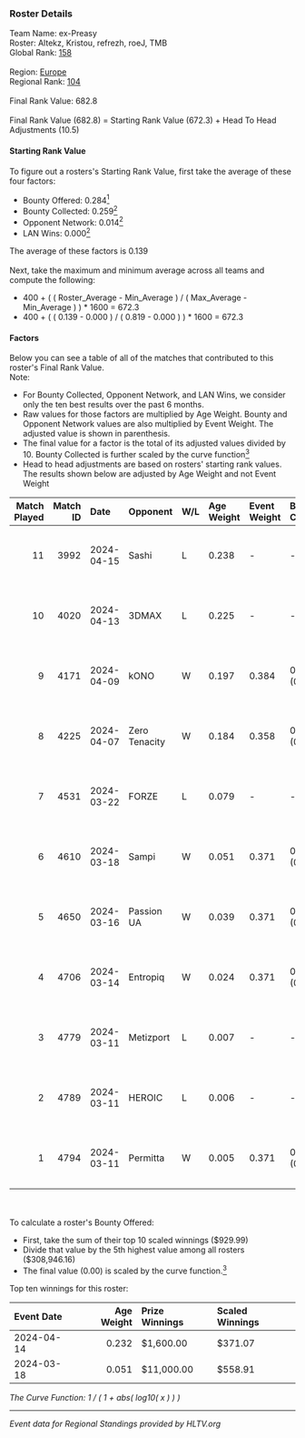 ### Roster Details<br />
Team Name: ex-Preasy<br />
Roster: Altekz, Kristou, refrezh, roeJ, TMB<br />
Global Rank: [158](../../standings_global_2024_09_06.md)<br />
<br />
Region: [Europe]( ../../standings_europe_2024_09_06.md)<br />
Regional Rank: [104]( ../../standings_europe_2024_09_06.md)<br />
<br />
Final Rank Value:  682.8<br />
<br />
Final Rank Value (682.8) = Starting Rank Value (672.3) + Head To Head Adjustments (10.5)<br />

#### Starting Rank Value<br />
To figure out a rosters's Starting Rank Value, first take the average of these four factors:<br />
- Bounty Offered: 0.284[<sup>1</sup>](#table2)
- Bounty Collected: 0.259[<sup>2</sup>](#table1)
- Opponent Network: 0.014[<sup>2</sup>](#table1)
- LAN Wins: 0.000[<sup>2</sup>](#table1)

The average of these factors is 0.139<br />
<br />
Next, take the maximum and minimum average across all teams and compute the following:<br />
- 400 + ( ( Roster_Average - Min_Average ) / ( Max_Average - Min_Average ) ) * 1600 = 672.3
- 400 + ( ( 0.139 - 0.000 ) / ( 0.819 - 0.000 ) ) * 1600 = 672.3


#### Factors<br />
Below you can see a table of all of the matches that contributed to this roster's Final Rank Value.<br />
Note:<br />

- For Bounty Collected, Opponent Network, and LAN Wins, we consider only the ten best results over the past 6 months.
- Raw values for those factors are multiplied by Age Weight. Bounty and Opponent Network values are also multiplied by Event Weight. The adjusted value is shown in parenthesis.
- The final value for a factor is the total of its adjusted values divided by 10. Bounty Collected is further scaled by the curve function[<sup>3</sup>](#curveFunction)
- Head to head adjustments are based on rosters' starting rank values. The results shown below are adjusted by Age Weight and not Event Weight
<span id="table1"></span><br />


| Match Played | Match ID | Date       | Opponent      | W/L | Age Weight | Event Weight | Bounty Collected | Opponent Network | LAN Wins  | H2H Adj. | Roster                              |
| -: | -: | :- | :- | :- | :- | :- | :- | :- | :- | -: | :- |
|           11 |     3992 | 2024-04-15 | Sashi         | L   | 0.238      | -            | -                | -                | -         |    -0.74 | Altekz, Kristou, refrezh, roeJ, TMB |
|           10 |     4020 | 2024-04-13 | 3DMAX         | L   | 0.225      | -            | -                | -                | -         |    -0.03 | Altekz, Kristou, refrezh, roeJ, TMB |
|            9 |     4171 | 2024-04-09 | kONO          | W   | 0.197      | 0.384        | 0.025 (0.002)    | 0.550 (0.042)    | 0 (0.000) |     4.36 | Altekz, Kristou, refrezh, roeJ, TMB |
|            8 |     4225 | 2024-04-07 | Zero Tenacity | W   | 0.184      | 0.358        | 0.138 (0.009)    | 1.000 (0.066)    | 0 (0.000) |     5.17 | Altekz, Kristou, refrezh, roeJ, TMB |
|            7 |     4531 | 2024-03-22 | FORZE         | L   | 0.079      | -            | -                | -                | -         |    -0.83 | Altekz, Kristou, refrezh, roeJ, TMB |
|            6 |     4610 | 2024-03-18 | Sampi         | W   | 0.051      | 0.371        | 0.033 (0.001)    | 1.000 (0.019)    | 0 (0.000) |     1.27 | Altekz, Kristou, refrezh, roeJ, TMB |
|            5 |     4650 | 2024-03-16 | Passion UA    | W   | 0.039      | 0.371        | 0.147 (0.002)    | 1.000 (0.014)    | 0 (0.000) |     1.06 | Altekz, Kristou, refrezh, roeJ, TMB |
|            4 |     4706 | 2024-03-14 | Entropiq      | W   | 0.024      | 0.371        | 0.000 (0.000)    | 0.000 (0.000)    | 0 (0.000) |     0.19 | Altekz, Kristou, refrezh, roeJ, TMB |
|            3 |     4779 | 2024-03-11 | Metizport     | L   | 0.007      | -            | -                | -                | -         |    -0.08 | Altekz, dupreeh, refrezh, roeJ, TMB |
|            2 |     4789 | 2024-03-11 | HEROIC        | L   | 0.006      | -            | -                | -                | -         |    -0.00 | Altekz, dupreeh, refrezh, roeJ, TMB |
|            1 |     4794 | 2024-03-11 | Permitta      | W   | 0.005      | 0.371        | 0.032 (0.000)    | 0.998 (0.002)    | 0 (0.000) |     0.13 | Altekz, dupreeh, refrezh, roeJ, TMB |

<br />
<span id="table2"></span><br />
To calculate a roster's Bounty Offered:<br />

- First, take the sum of their top 10 scaled winnings ($929.99)
- Divide that value by the 5th highest value among all rosters ($308,946.16)
- The final value (0.00) is scaled by the curve function.[<sup>3</sup>](#curveFunction)

Top ten winnings for this roster:<br />

| Event Date | Age Weight | Prize Winnings | Scaled Winnings |
| :- | -: | :- | :- |
| 2024-04-14 |      0.232 | $1,600.00      | $371.07         |
| 2024-03-18 |      0.051 | $11,000.00     | $558.91         |


<span id="curveFunction"></span>_The Curve Function: 1 / ( 1 + abs( log10( x ) ) )_<br />

---
_Event data for Regional Standings provided by HLTV.org_<br />
